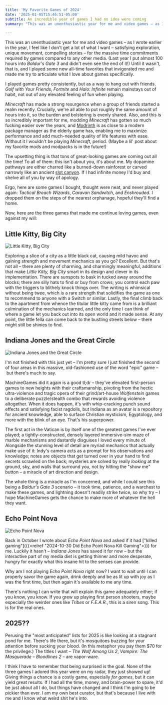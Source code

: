 ```yaml
---
title: 'My Favorite Games of 2024'
date: '2025-01-05T15:46:51-05:00'
subtitle: An incredible year of games I had no idea were coming
summary: "This was an unenthusiastic year for me and video games – as I wrote earlier in the year, I feel like I don't get a lot of what I want – satisfying exploration, unique movement, compelling stories – for the massive time commitments required by games compared to any other media. (Last year I put almost 100 hours into *Baldur's Gate 3* and didn't even see the end of it!) Until it wasn't, that is, and I played some new all-time favorites that invigorated me and made me try to articulate what I love about games specifically."

---
```


This was an unenthusiastic year for me and video games – as I wrote earlier in the year, I feel like I don't get a lot of what I want – satisfying exploration, unique movement, compelling stories – for the massive time commitments required by games compared to any other media. (Last year I put almost 100 hours into *Baldur's Gate 3* and didn't even see the end of it!) Until it wasn't, that is, and I played some new all-time favorites that invigorated me and made me try to articulate what I love about games specifically.

I played games pretty consistently, but as a way to hang out with friends. *Golf with Your Friends*, *Fortnite* and *Halo: Infinite* remain mainstays out of habit, not out of any elevated feeling of fun when playing.

*Minecraft* has made a strong resurgence when a group of friends started a realm recently. Crucially, we're all able to put roughly the same amount of hours into it, so the burden and bolstering is evenly shared. Also, and this is so incredibly important for me, modding *Minecraft* has gotten so much fucking easier over the years, and [Modrinth](https://modrinth.com/) is as close to a modern package manager as the elderly game has, enabling me to maximize performance and add much-needed quality of life features with ease. Without it I wouldn't be playing *Minecraft*, period. (Maybe a lil' post about my favorite mods and modpacks is in the future!)

The upsetting thing is that tons of great-looking games are coming out all the time! To all of them: this isn't about you, it's about me. My dopamine pathways are either charred like a burned-down rainforest or carved narrowly like an ancient [slot canyon](https://stories.strava.com/articles/10-of-the-most-beautiful-slot-canyons-in-the-desert-southwest). If I had infinite money I'd buy and shelve all of you by way of apology.

Ergo, here are some games I bought, thought were neat, and never played again: *Tactical Breach Wizards*, *Caravan Sandwitch*, and *Enshrouded*. I dropped them on the steps of the nearest orphanage, hopeful they'll find a home.

Now, here are the three games that made me continue loving games, even against my will:

## Little Kitty, Big City

![Little Kitty, Big City](/images/blog/2024-media-retrospective/little-kitty-big-city-steamuserimages-a.akamaihd.jpg)

Exploring a slice of a city as a little black cat, causing mild havoc and gaining strength and movement mechanics as you go? Excellent. But that's not all – there are plenty of charming, and charmingly meaningful, additions that make *Little Kitty, Big City* smart in its design and clever in its implementation. There are sunspots to bask in tucked away around the blocks; there are silly hats to find or buy from crows; you control each paw with the triggers to blithely knock things over. The writing is whimsical without being twee, which is a rare strength that solidifies the game as one to recommend to anyone with a Switch or similar. Lastly, the final climb back to the apartment from whence the titular little kitty came from is a brilliant culmination of the mechanics learned, and the only time I can think of where a game let you back out into its open world and it made sense. At any point, the little fella can come back to the bustling streets below – there might still be shinies to find.

## Indiana Jones and the Great Circle

![Indiana Jones and the Great Circle](/images/blog/2024-media-retrospective/indiana-jones-steamuserimages-a.akamaihd.jpg)

I'm not finished with this just yet – I'm pretty sure I just finished the second of four areas in this massive, old-fashioned use of the word "epic" game – but there's much to say.

MachineGames did it again is a good tl;dr – they've elevated first-person games to new heights with their craftsmanship, pivoting from the hectic ultra-violence and tragic opera of their grind/art-house *Wolfenstein* games to a deliberate puzzle/stealth combo that rewards avoiding violence altogether. When it does happen, it's with whip-cracking punch sound effects and satisfying facist ragdolls, but Indiana as an avatar is a repository for ancient knowledge, able to surface Christian mysticism, Egyptology, and more with the blink of an eye. That's his superpower.

The first act in the Vatican is by itself one of the greatest games I've ever played; a tightly-constructed, densely layered immersive-sim maze of marble mechanisms and dastardly disguises I loved every minute of. Alongside the stunning level of detail are myriad mechanics that actually make use of it: Indy's camera acts as a prompt for his observations and knowledge; notes are objects that get turned over in your hand to find secrets scrawled on the back; mysteries are solved by really *looking* at the ground, sky, and walls that surround you, not by hitting the "show me" button – a miracle of art direction and design.

The whole thing is a miracle as I'm concerned, and while I could see this being a *Baldur's Gate 3* scenario – it took time, patience, and a warchest to make these games, and lightning doesn't readily strike twice, so why try – I hope MachineGames gets the chance to make more of whatever the hell they want.

## Echo Point Nova

![Echo Point Nova](/images/blog/2024-media-retrospective/echo-point-novasteamuserimages-a.akamaihd.jpg)

Back in October I wrote about *Echo Point Nova* and asked if it had ["killed gaming"]({{<relref "2024-10-30 Did Echo Point Nova Kill Gaming">}}) for me. Luckily it hasn't – *Indiana Jones* has saved it for now – but the interactive part of my media diet is getting thinner and more desperate, hungry for exactly what this insane hit to the senses can provide.

Why am I not playing *Echo Point Nova* right now? I want to wait until I can properly savor the game again, drink deeply and be as lit up with joy as I was the first time, but then again it's available to me any time.

There's nothing I can write that will explain this game adequately either; if you know, you know. If you grew up playing first person shooters, maybe especially the weirder ones like *Tribes* or *F.E.A.R.*, this is a siren song. This is for the real ones.

## 2025??

Perusing the "most anticipated" lists for 2025 is like looking at a stagnant pond for me. There's life there, but it's mosquitoes buzzing for your attention before sucking your blood. (In this metaphor you pay them $70 for the privilege.) The titles I want – *The Wolf Among Us 2*, *Vampire: The Masquerade – Bloodlines 2* – are vapor-ware.

I think I have to remember that being surprised is the goal. None of the three games I adored this year were on my radar, they just showed up! Giving things a chance is a costly game, especially *for games*, but it can yield great results. If I had all the time, money, and brain-power to spare, it'd be just about all I do, but things have changed and I think I'm going to be pickier than ever. I am my own best curator, but that's because I live with me and I know what weird shit he's into.
